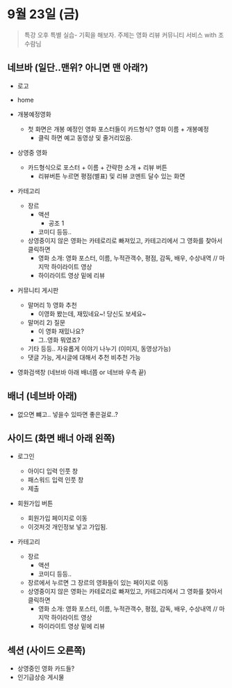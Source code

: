 # 9월 23일 (금)

> 특강 오후 특별 실습- 기획을 해보자. 주제는 영화 리뷰 커뮤니티 서비스 with 조수람님



## 네브바 (일단..맨위? 아니면 맨 아래?)

- 로고
- home
- 개봉예정영화
  - 첫 화면은 개봉 예정인 영화 포스터들이 카드형식? 영화 이름 + 개봉예정 
    - 클릭 하면 예고 동영상 및 줄거리있음.
- 상영중 영화
  - 카드형식으로 포스터 + 이름 + 간략한 소개 + 리뷰 버튼
    - 리뷰버튼 누르면 평점(별표) 및 리뷰 코멘트 달수 있는 화면
- 카테고리
  - 장르
    - 액션 
      - 공조 1 
    - 코미디 등등..
  - 상영중이지 않은 영화는 카테로리로 빠져있고, 카테고리에서 그 영화를 찾아서 클릭하면
    - 영화 소개: 영화 포스터, 이름, 누적관객수, 평점, 감독, 배우, 수상내역 // 마지막 하이라이트 영상
    - 하이라이트 영상 밑에 리뷰 

- 커뮤니티 게시판
  - 말머리 1) 영화 추천
    - 이영화 봤는데, 재밌네요~! 당신도 보세요~
  - 말머리 2) 질문
    - 이 영화 재밌나요?
    - 그..영화 뭐였죠?
  - 기타 등등.. 자유롭게 이야기 나누기 (이미지, 동영상가능)
  - 댓글 가능, 게시글에 대해서 추천 비추천 가능

- 영화검색창 (네브바 아래 배너쯤 or 네브바 우측 끝)



## 배너 (네브바 아래)

- 없으면 뺴고.. 넣을수 있따면 좋은걸로..?



## 사이드 (화면 배너 아래 왼쪽)

- 로그인
  - 아이디 입력 인풋 창
  - 패스워드 입력 인풋 창
  - 제출 
- 회원가입 버튼
  - 회원가입 페이지로 이동
  - 이것저것 개인정보 넣고 가입됨. 



- 카테고리

  - 장르
    - 액션 
    - 코미디 등등..
  - 장르에서 누르면 그 장르의 영화들이 있는 페이지로 이동
  - 상영중이지 않은 영화는 카테로리로 빠져있고, 카테고리에서 그 영화를 찾아서 클릭하면
    - 영화 소개: 영화 포스터, 이름, 누적관객수, 평점, 감독, 배우, 수상내역 // 마지막 하이라이트 영상
    - 하이라이트 영상 밑에 리뷰 

  

## 섹션 (사이드 오른쪽)

- 상영중인 영화 카드들?
- 인기급상승 게시물

